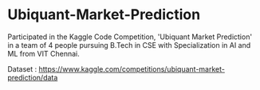 # Ubiquant-Market-Prediction

Participated in the Kaggle Code Competition, 'Ubiquant Market Prediction' in a team of 4 people pursuing B.Tech in CSE with Specialization in AI and ML from VIT Chennai.

Dataset : https://www.kaggle.com/competitions/ubiquant-market-prediction/data
